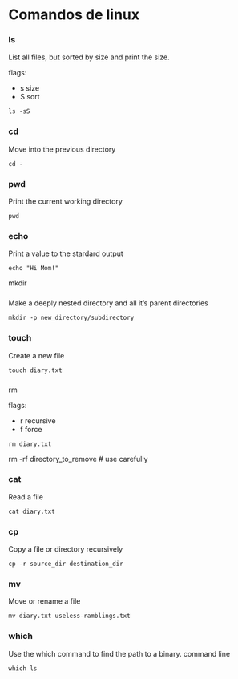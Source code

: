 # Comandos de linux

### ls

List all files, but sorted by size and print the size.

flags:
* s size
* S sort

```
ls -sS
```
### cd

Move into the previous directory

```
cd -
```

### pwd

Print the current working directory

```
pwd
```



### echo

Print a value to the stardard output

```
echo "Hi Mom!"
```



mkdir
### 
Make a deeply nested directory and all it’s parent directories

```
mkdir -p new_directory/subdirectory
```

### touch

Create a new file

```
touch diary.txt
```

### 

rm

flags:
* r recursive
* f force

```
rm diary.txt
```


rm -rf directory_to_remove # use carefully

### cat

Read a file

```
cat diary.txt
```

### cp

Copy a file or directory recursively

```
cp -r source_dir destination_dir
```

### mv

Move or rename a file

```
mv diary.txt useless-ramblings.txt
```

### which

Use the which command to find the path to a binary.
command line

```
which ls
```


